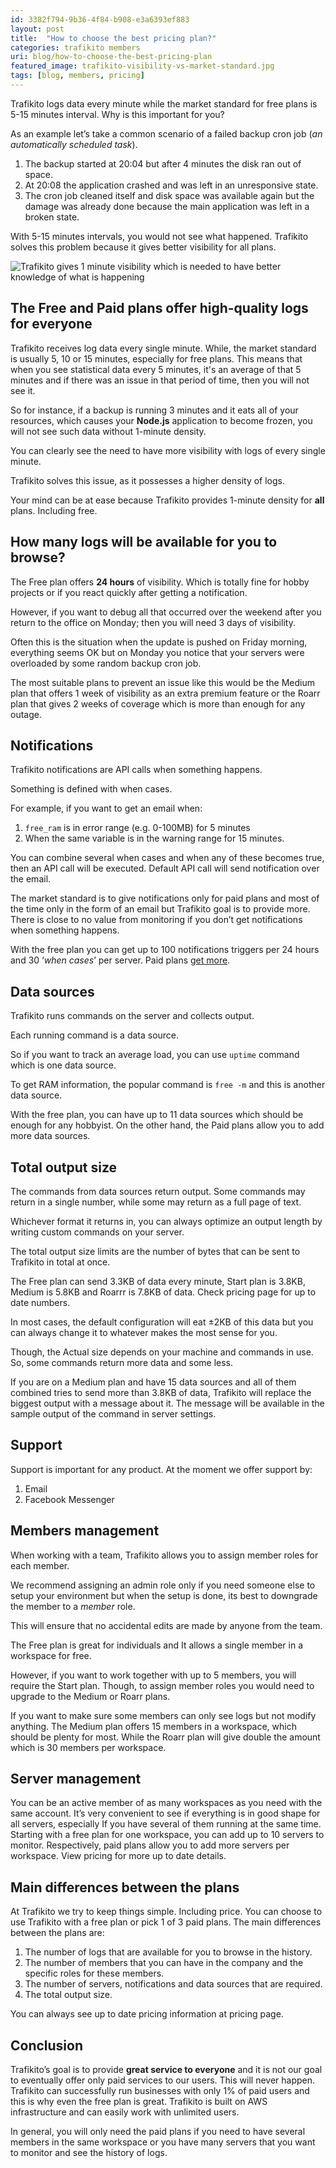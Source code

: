 ```yaml
---
id: 3382f794-9b36-4f84-b908-e3a6393ef883
layout: post
title:  "How to choose the best pricing plan?"
categories: trafikito members
uri: blog/how-to-choose-the-best-pricing-plan
featured_image: trafikito-visibility-vs-market-standard.jpg
tags: [blog, members, pricing]
---
```


Trafikito logs data every minute while the market standard for free plans is 5-15 minutes interval. Why is this important for you? 

As an example let’s take a common scenario of a failed backup <wiki>cron job</wiki> (_an automatically scheduled task_). 

<!--more-->

1. The backup started at 20:04 but after 4 minutes the disk ran out of space. 
2. At 20:08 the application crashed and was left in an unresponsive state. 
3. The <wiki>cron job</wiki> cleaned itself and disk space was available again but the damage was already done because the main application was left in a broken state. 

<quote>With 5-15 minutes intervals, you would not see what happened. Trafikito solves this problem because it gives better visibility for all plans.</quote>


![Trafikito gives 1 minute visibility which is needed to have better knowledge of what is happening](../assets/img/blog/trafikito-visibility-vs-market-standard.jpg)

The Free and Paid plans offer high-quality logs for everyone
------------------------------------------------------------

Trafikito <wiki>receives log</wiki> data every single minute. While, the market standard is usually 5, 10 or 15 minutes, especially for <wiki>free plans</wiki>. This means that when you see statistical data every 5 minutes, it's an average of that 5 minutes and if there was an issue in that period of time, then you will not see it. 

So for instance, if a backup is running 3 minutes and it eats all of your resources, which causes your **Node.js** application to become frozen, you will not see such data without 1-minute density.

You can clearly see the need to have more visibility with logs of every single minute. 

Trafikito solves this issue, as it possesses a higher density of logs. 

<info>Your mind can be at ease because Trafikito provides 1-minute density for **all** <wiki>plans</wiki>. Including free.</info>

How many logs will be available for you to browse?
--------------------------------------------------

The Free plan offers **24 hours** of visibility. Which is totally fine for hobby projects or if you react quickly after getting a <wiki>notification</wiki>. 

However, if you want to debug all that occurred over the weekend after you return to the office on Monday; then you will need 3 days of visibility.

Often this is the situation when the update is pushed on Friday morning, everything seems OK but on Monday you notice that your servers were overloaded by some random backup <wiki>cron job</wiki>. 

The most suitable plans to prevent an issue like this would be the <wiki>Medium plan</wiki> that offers 1 week of visibility as an extra premium feature or the <wiki>Roarr</wiki> plan that gives 2 weeks of coverage which is more than enough for any outage.

Notifications
-------------

Trafikito <wiki>notifications</wiki> are <wiki>API calls</wiki> when something happens. 

Something is defined with <wiki>when cases</wiki>.

For example, if you want to <wiki>get an email</wiki> when:
 1. <code>free\_ram</code> is in <range-error>error range</range-error> (e.g. 0-100MB) for 5 minutes
 2. When the same variable is in the <range-warn>warning range</range-warn> for 15 minutes. 
 
<info> You can combine several <wiki>when cases</wiki> and when any of these becomes true, then an <wiki>API call</wiki> will be executed. Default API call will send notification over the email.
</info>

The market standard is to give notifications only for paid plans and most of the time only in the form of an email but Trafikito goal is to provide more. There is close to no value from monitoring if you don’t get notifications when something happens.

With the free plan you can get up to 100 notifications triggers per 24 hours and 30 ‘_when cases_’ per server. Paid plans [get more](https://trafikito.com/price).

Data sources
------------

Trafikito runs <wiki>commands</wiki> on the server and collects output. 

Each running <wiki>command</wiki> is a <wiki>data source</wiki>. 

So if you want to track an average load, you can use <code>uptime</code> command which is one data source. 

To get RAM information, the popular command is <code>free -m</code> and this is another data source. 

<info>
With the <wiki>free plan</wiki>, you can have up to 11 <wiki>data sources</wiki> which should be enough for any hobbyist. On the other hand, the Paid plans allow you to add more data sources.
</info>

Total output size
-----------------

The <wiki>commands</wiki> from <wiki>data sources</wiki> return output. Some commands may return in a single number, while some may return as a full page of text.
 
 Whichever format it returns in, you can always optimize an output length by writing <wiki>custom commands</wiki> on your server. 
 
 The total <wiki>output size</wiki> limits are the number of bytes that can be sent to Trafikito in total at once. 
 
 <quote>
 The <wiki>Free plan</wiki> can send 3.3KB of data every minute, Start plan is 3.8KB, Medium is 5.8KB and Roarrr is 7.8KB of data. Check <wiki>pricing</wiki> page for up to date numbers.
 </quote>
  
 In most cases, the <wiki>default configuration</wiki> will eat ±2KB of this data but you can always change it to whatever makes the most sense for you.
 
 Though, the Actual size depends on your machine and commands in use. So, some commands return more data and some less.

If you are on a <wiki>Medium plan</wiki> and have 15 <wiki>data sources</wiki> and all of them combined tries to send more than 3.8KB of data, Trafikito will replace the biggest <wiki>output</wiki> with a message about it. The message will be available in the <wiki>sample output</wiki> of the <wiki>command</wiki> in <wiki>server settings</wiki>.

Support
-------

Support is important for any product. At the moment we offer support by:

1.  Email
2.  Facebook Messenger

Members management
---------------

When <wiki>working with a team</wiki>, Trafikito allows you to assign member <wiki>roles</wiki> for each member. 

We recommend assigning an admin role only if you need someone else to setup your environment but when the setup is done, its best to downgrade the member to a _member_ <wiki>role</wiki>. 

This will ensure that no accidental edits are made by anyone from the team.

The <wiki>Free plan</wiki> is great for individuals and It allows a single member in a <wiki>workspace</wiki> for free. 

However, if you want to work together with up to 5 members, you will require the <wiki>Start plan</wiki>. Though, to assign <wiki>member roles</wiki> you would need to upgrade to the <wiki>Medium</wiki> or <wiki>Roarr</wiki> plans.

If you want to make sure some members can only see logs but not modify anything. The <wiki>Medium plan</wiki> offers 15 members in a workspace, which should be plenty for most. While the <wiki>Roarr plan</wiki> will give double the amount which is 30 members per <wiki>workspace</wiki>.

Server management
-----------------

You can be an active <wiki>member</wiki> of as many <wiki>workspaces</wiki> as you need with the same account. It’s very convenient to see if everything is in good shape for all servers, especially If you have several of them running at the same time. Starting with a <wiki>free plan</wiki> for one <wiki>workspace</wiki>, you can add up to 10 servers to monitor. Respectively, paid plans allow you to add more servers per <wiki>workspace</wiki>. View <wiki>pricing</wiki> for more up to date details.

Main differences between the plans
----------------------------------

At Trafikito we try to keep things simple. Including <wiki>price</wiki>. You can choose to use Trafikito with a <wiki>free plan</wiki> or pick 1 of 3 paid plans. The main differences between the plans are:

1.  The number of logs that are available for you to browse in the history.
2.  The number of <wiki>members</wiki> that you can have in the company and the specific <wiki>roles</wiki> for these members.
3.  The number of <wiki>servers</wiki>, <wiki>notifications</wiki> and <wiki>data sources</wiki> that are required.
4.  The total <wiki>output size</wiki>.

You can always see up to date pricing information at <wiki>pricing</wiki> page.

Conclusion
----------

Trafikito’s goal is to provide **great service to everyone** and it is not our goal to eventually offer only paid services to our users. This will never happen. Trafikito can successfully run businesses with only 1% of paid users and this is why even the free plan is great. Trafikito is built on <wiki>AWS</wiki> <wiki>infrastructure</wiki> and can easily work with  unlimited users.

In general, you will only need the <wiki>paid plans</wiki> if you need to have several members in the same <wiki>workspace</wiki> or you have many servers that you want to monitor and see the history of <wiki>logs</wiki>.